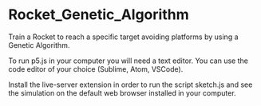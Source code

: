 # Rocket_Genetic_Algorithm

Train a Rocket to reach a specific target avoiding platforms by using a Genetic Algorithm.

To run p5.js in your computer you will need a text editor. You can use the code editor of your choice (Sublime, Atom, VSCode).

Install the live-server extension in order to run the script sketch.js and see the simulation on the default web browser installed in your computer.
